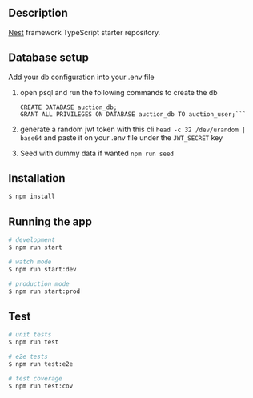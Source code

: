 ## Description

[Nest](https://github.com/nestjs/nest) framework TypeScript starter repository.

## Database setup

Add your db configuration into your .env file

1. open psql and run the following commands to create the db

   ````CREATE USER auction_user WITH ENCRYPTED PASSWORD 'your_password';
   CREATE DATABASE auction_db;
   GRANT ALL PRIVILEGES ON DATABASE auction_db TO auction_user;```

   ````

2. generate a random jwt token with this cli
   `head -c 32 /dev/urandom | base64` and paste it on your .env file under the `JWT_SECRET` key

3. Seed with dummy data if wanted `npm run seed`

## Installation

```bash
$ npm install
```

## Running the app

```bash
# development
$ npm run start

# watch mode
$ npm run start:dev

# production mode
$ npm run start:prod
```

## Test

```bash
# unit tests
$ npm run test

# e2e tests
$ npm run test:e2e

# test coverage
$ npm run test:cov
```
